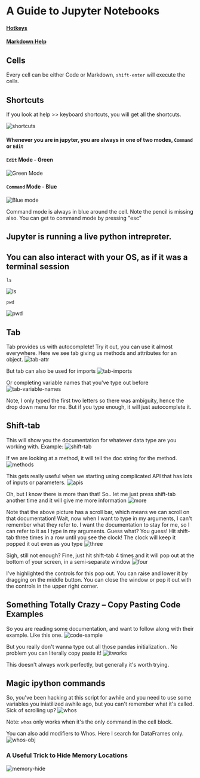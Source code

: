 # A Guide to Jupyter Notebooks
#### [Hotkeys](https://www.cheatography.com/weidadeyue/cheat-sheets/jupyter-notebook/)
#### [Markdown Help](https://athena.brynmawr.edu/jupyter/hub/dblank/public/Jupyter%20Notebook%20Users%20Manual.ipynb)

## Cells
Every cell can be either Code or Markdown, `shift-enter` will execute the cells.

## Shortcuts

If you look at help >> keyboard shortcuts, you will get all the shortcuts.

![shortcuts](imgs/keyboard_shortcuts.png)

#### Whenever you are in jupyter, you are always in one of two modes, `Command` or `Edit`

#### `Edit` Mode - Green
![Green Mode](imgs/green-command.png)

#### `Command` Mode - Blue
![Blue mode](imgs/blue-command.png)

Command mode is always in blue around the cell.  Note the pencil is missing also.  You can get to command mode by pressing "esc"

## Jupyter is running a live python intrepreter. 



## You can also interact with your OS, as if it was a terminal session
`ls` 

![ls](imgs/ls.png)

`pwd`

![pwd](imgs/pwd.png)

## Tab
Tab provides us with autocomplete! Try it out, you can use it almost everywhere.
Here we see tab giving us methods and attributes for an object.
![tab-attr](imgs/tab.png)

But tab can also be used for imports
![tab-imports](imgs/tab_imports)

Or completing variable names that you've type out before
![tab-variable-names](imgs/tab_variables.png)

Note, I only typed the first two letters so there was ambiguity, hence the drop down menu for me.  But if you type enough, it will just autocomplete it.

## Shift-tab
This will show you the documentation for whatever data type are you working with.  Example:
![shift-tab](imgs/shift-tab.png)

If we are looking at a method, it will tell the doc string for the method.
![methods](imgs/shift-tab-methods.png)

This gets really useful when we starting using complicated API that has lots of inputs or parameters.
![apis](imgs/shift-tab-params.png)

Oh, but I know there is more than that!  So.. let me just press shift-tab another time and it will give me more information
![more](imgs/shift-tab-more.png)

Note that the above picture has a scroll bar, which means we can scroll on that documentation!
Wait, now when I want to type in my arguments, I can't remember what they refer to.  I want the documentation to stay for me, so I can refer to it as I type in my arguments. Guess what? You guess!
Hit shift-tab three times in a row until you see the clock!  The clock will keep it popped it out even as you type
![three](imgs/shift-tab-three-times.png)

Sigh, still not enough?  Fine, just hit shift-tab 4 times and it will pop out at the bottom of your screen, in a semi-separate window
![four](imgs/shift-tab-4times.png)

I've highlighted the controls for this pop out.  You can raise and lower it by dragging on the middle button.  You can close the window or pop it out with the controls in the upper right corner.

## Something Totally Crazy – Copy Pasting Code Examples
So you are reading some documentation, and want to follow along with their example. Like this one.
![code-sample](imgs/copy-paste-code-samples.png)

But you really don't wanna type out all those pandas initialization.. No problem you can literally copy paste it!
![itworks](imgs/itworks.png)

This doesn't always work perfectly, but generally it's worth trying.

##  Magic ipython commands
So, you've been hacking at this script for awhile and you need to use some variables you iniatilized awhile ago, but you can't remember what it's called.  Sick of scrolling up?
![whos](imgs/whos.png)

Note:  `whos` only works when it's the only command in the cell block.

You can also add modifiers to Whos.  Here I search for DataFrames only.
![whos-obj](imgs/whos_dataframe.png)

### A Useful Trick to Hide Memory Locations
![memory-hide](img/hide_memory.png)
